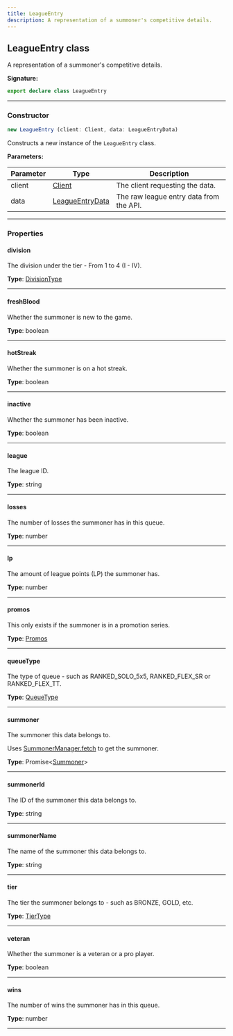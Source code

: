 ```yaml
---
title: LeagueEntry
description: A representation of a summoner's competitive details.
---
```


## LeagueEntry class

A representation of a summoner's competitive details.

**Signature:**

```ts
export declare class LeagueEntry 
```

---

### Constructor

```ts
new LeagueEntry (client: Client, data: LeagueEntryData)
```

Constructs a new instance of the `LeagueEntry` class.

**Parameters:**

| Parameter | Type | Description |
| --------- | ---- | ----------- |
| client | [Client](/shieldbow/api/Client.md) | The client requesting the data. |
| data | [LeagueEntryData](/shieldbow/api/LeagueEntryData.md) | The raw league entry data from the API. |
---

### Properties

#### division

The division under the tier - From 1 to 4 (I - IV).



**Type**: [DivisionType](/shieldbow/api/DivisionType.md)

---

#### freshBlood

Whether the summoner is new to the game.



**Type**: boolean

---

#### hotStreak

Whether the summoner is on a hot streak.



**Type**: boolean

---

#### inactive

Whether the summoner has been inactive.



**Type**: boolean

---

#### league

The league ID.



**Type**: string

---

#### losses

The number of losses the summoner has in this queue.



**Type**: number

---

#### lp

The amount of league points (LP) the summoner has.



**Type**: number

---

#### promos

This only exists if the summoner is in a promotion series.



**Type**: [Promos](/shieldbow/api/Promos.md)

---

#### queueType

The type of queue - such as RANKED_SOLO_5x5, RANKED_FLEX_SR or RANKED_FLEX_TT.



**Type**: [QueueType](/shieldbow/api/QueueType.md)

---

#### summoner

The summoner this data belongs to.


Uses [SummonerManager.fetch](/shieldbow/api/SummonerManager.md#fetch) to get the summoner.



**Type**: Promise\<[Summoner](/shieldbow/api/Summoner.md)\>

---

#### summonerId

The ID of the summoner this data belongs to.



**Type**: string

---

#### summonerName

The name of the summoner this data belongs to.



**Type**: string

---

#### tier

The tier the summoner belongs to - such as BRONZE, GOLD, etc.



**Type**: [TierType](/shieldbow/api/TierType.md)

---

#### veteran

Whether the summoner is a veteran or a pro player.



**Type**: boolean

---

#### wins

The number of wins the summoner has in this queue.



**Type**: number

---

